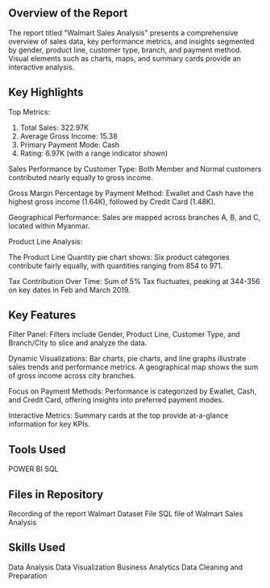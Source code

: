 ## Overview of the Report
The report titled "Walmart Sales Analysis" presents a comprehensive overview of sales data, key performance metrics, and insights segmented by gender, product line, customer type, branch, and payment method. Visual elements such as charts, maps, and summary cards provide an interactive analysis.

## Key Highlights
Top Metrics:

1. Total Sales: 322.97K
2. Average Gross Income: 15.38
3. Primary Payment Mode: Cash
4. Rating: 6.97K (with a range indicator shown)

Sales Performance by Customer Type:
  Both Member and Normal customers contributed nearly equally to gross income.

Gross Margin Percentage by Payment Method:
  Ewallet and Cash have the highest gross income (1.64K), followed by Credit Card (1.48K).

Geographical Performance:
  Sales are mapped across branches A, B, and C, located within Myanmar.

Product Line Analysis:

The Product Line Quantity pie chart shows:
  Six product categories contribute fairly equally, with quantities ranging from 854 to 971.

Tax Contribution Over Time:
  Sum of 5% Tax fluctuates, peaking at 344-356 on key dates in Feb and March 2019.

## Key Features

Filter Panel:
  Filters include Gender, Product Line, Customer Type, and Branch/City to slice and analyze the data.

Dynamic Visualizations:
  Bar charts, pie charts, and line graphs illustrate sales trends and performance metrics.
  A geographical map shows the sum of gross income across city branches.

Focus on Payment Methods:
  Performance is categorized by Ewallet, Cash, and Credit Card, offering insights into preferred payment modes.

Interactive Metrics:
  Summary cards at the top provide at-a-glance information for key KPIs.

## Tools Used
POWER BI
SQL

## Files in Repository
Recording of the report
Walmart Dataset File
SQL file of Walmart Sales Analysis

## Skills Used 
Data Analysis
Data Visualization
Business Analytics
Data Cleaning and Preparation
